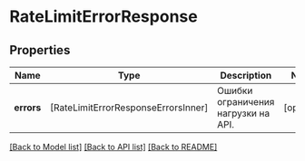# RateLimitErrorResponse

## Properties
Name | Type | Description | Notes
------------ | ------------- | ------------- | -------------
**errors** | [RateLimitErrorResponseErrorsInner] | Ошибки ограничения нагрузки на API. | [optional] 

[[Back to Model list]](../README.md#documentation-for-models) [[Back to API list]](../README.md#documentation-for-api-endpoints) [[Back to README]](../README.md)


